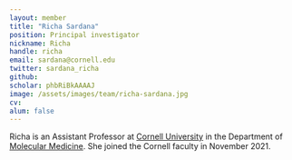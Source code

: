 ```yaml
---
layout: member
title: "Richa Sardana"
position: Principal investigator
nickname: Richa
handle: richa
email: sardana@cornell.edu
twitter: sardana_richa
github: 
scholar: phbRiBkAAAAJ
image: /assets/images/team/richa-sardana.jpg
cv: 
alum: false
---
```

Richa is an Assistant Professor at [Cornell University] in the Department of [Molecular Medicine]. She joined the Cornell faculty in November 2021.

[Cornell University]: https://www.cornell.edu/
[Molecular Medicine]: https://www.vet.cornell.edu/departments/molecular-medicine
